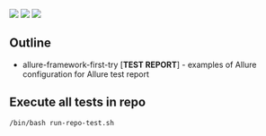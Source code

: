 ![](https://img.shields.io/badge/language-xxx-blue)
![](https://img.shields.io/badge/technology-xxx,%20xxx-blue)
![](https://img.shields.io/badge/development%20year-2021-orange)

## Outline

- allure-framework-first-try [**TEST REPORT**] - examples of Allure configuration for Allure test report

## Execute all tests in repo

`/bin/bash run-repo-test.sh`
